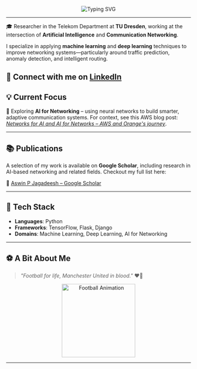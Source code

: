 <p align="center">
  <img src="https://readme-typing-svg.herokuapp.com?font=Fira+Code&size=24&pause=1000&color=FFFFFF&center=true&vCenter=true&width=435&lines=Hi%2C+I'm+Aswin;Researcher+at+TU+Dresden;AI+%E2%9A%9B+Networking+%3D+Future" alt="Typing SVG" />
</p>

---

🎓 Researcher in the Telekom Department at **TU Dresden**, working at the intersection of **Artificial Intelligence** and **Communication Networking**.

I specialize in applying **machine learning** and **deep learning** techniques to improve networking systems—particularly around traffic prediction, anomaly detection, and intelligent routing.

📨 Connect with me on [LinkedIn](https://www.linkedin.com/in/aswin-p-j/)  
---
## 💡 Current Focus

🔬 Exploring **AI for Networking** – using neural networks to build smarter, adaptive communication systems. For context, see this AWS blog post: [*Networks for AI and AI for Networks – AWS and Orange's journey*](https://aws.amazon.com/blogs/industries/networks-for-ai-and-ai-for-networks-aws-and-oranges-journey/).

---

## 📚 Publications

A selection of my work is available on **Google Scholar**, including research in AI-based networking and related fields. Checkout my full list here:

🔗 [Aswin P Jagadeesh – Google Scholar](https://scholar.google.com/citations?user=HT0x_xYAAAAJ&hl=en)

---

## 🧠 Tech Stack

- **Languages**: Python  
- **Frameworks**: TensorFlow, Flask, Django  
- **Domains**: Machine Learning, Deep Learning, AI for Networking

---

## ⚽️ A Bit About Me

> _"Football for life, Manchester United in blood."_ ❤️🖤

<p align="center">
  <img src="https://media0.giphy.com/media/v1.Y2lkPTc5MGI3NjExeXpqNmhwbHY3ZmJ6NDI2dTFraGxodWhzenVjaHZ5dGIxcW1wY3g4ZSZlcD12MV9pbnRlcm5hbF9naWZfYnlfaWQmY3Q9Zw/3UEMk24Ijpmfu/giphy.gif" width="200" alt="Football Animation"/>
</p>

---

<!-- GitHub Stats (optional) -->
<!--
## 📊 GitHub Stats
![Aswin's GitHub Stats](https://github-readme-stats.vercel.app/api?username=pjaswin&show_icons=true&theme=default)
-->
